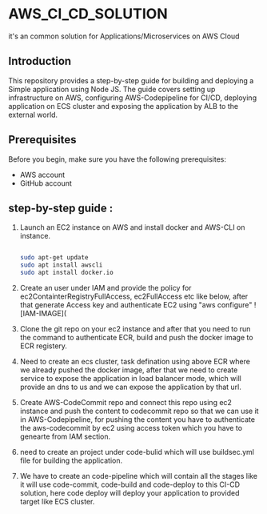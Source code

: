 # AWS_CI_CD_SOLUTION
it's an common solution for Applications/Microservices on AWS Cloud

## Introduction
This repository provides a step-by-step guide for building and deploying a Simple application using Node JS. The guide covers setting up infrastructure on AWS, configuring AWS-Codepipeline for CI/CD, deploying application on ECS cluster and exposing the application by ALB to the external world.

## Prerequisites
Before you begin, make sure you have the following prerequisites:
- AWS account
- GitHub account

## step-by-step guide :

1. Launch an EC2 instance on AWS and install docker and AWS-CLI on instance.

    ```bash

    sudo apt-get update
    sudo apt install awscli
    sudo apt install docker.io

    ```
2. Create an user under IAM and provide the policy for ec2ContainterRegistryFullAccess, ec2FullAccess etc like below, after that generate Access key and authenticate EC2 using
    "aws configure"
   ![IAM-IMAGE](



4. Clone the git repo on your ec2 instance and after that you need to run the command to authenticate ECR, build and push the docker image to ECR registery.

5. Need to create an ecs cluster, task defination using above ECR where we already pushed the docker image, after that we need to create service to expose the application in load balancer mode, which will provide an dns to us and we can expose the application by that url.



6. Create AWS-CodeCommit repo and connect this repo using ec2 instance and push the content to codecommit repo so that we can use it in AWS-Codepipeline, for pushing the content you have to authenticate the aws-codecommit by ec2 using access token which you have to genearte from IAM section.
   

7. need to create an project under code-bulid which will use buildsec.yml file for building the application.

8. We have to create an code-pipeline which will contain all the stages like it will use code-commit, code-build and code-deploy to this CI-CD solution, here code deploy will deploy your application to provided target like ECS cluster.

   
     
   




    

    
